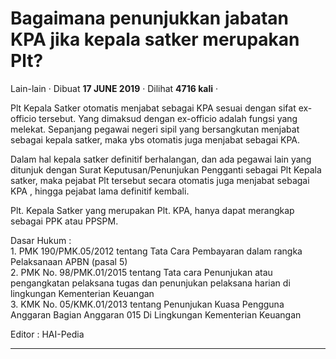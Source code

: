 Bagaimana penunjukkan jabatan KPA jika kepala satker merupakan Plt?
===================================================================

Lain-lain · Dibuat **17 JUNE 2019** · Dilihat **4716 kali** ·

Plt Kepala Satker otomatis menjabat sebagai KPA sesuai dengan sifat ex-officio tersebut. Yang dimaksud dengan ex-officio adalah fungsi yang melekat. Sepanjang pegawai negeri sipil yang bersangkutan menjabat sebagai kepala satker, maka ybs otomatis juga menjabat sebagai KPA.  
  
Dalam hal kepala satker definitif berhalangan, dan ada pegawai lain yang ditunjuk dengan Surat Keputusan/Penunjukan Pengganti sebagai Plt Kepala satker, maka pejabat Plt tersebut secara otomatis juga menjabat sebagai KPA , hingga pejabat lama definitif kembali.  
  
Plt. Kepala Satker yang merupakan Plt. KPA, hanya dapat merangkap sebagai PPK atau PPSPM.  
  
Dasar Hukum :  
1\. PMK 190/PMK.05/2012 tentang Tata Cara Pembayaran dalam rangka Pelaksanaan APBN (pasal 5)  
2\. PMK No. 98/PMK.01/2015 tentang Tata cara Penunjukan atau pengangkatan pelaksana tugas dan penunjukan pelaksana harian di lingkungan Kementerian Keuangan  
3\. KMK No. 05/KMK.01/2013 tentang Penunjukan Kuasa Pengguna Anggaran Bagian Anggaran 015 Di Lingkungan Kementerian Keuangan

  

  

Editor : HAI-Pedia  
  

  
  
  

* * *